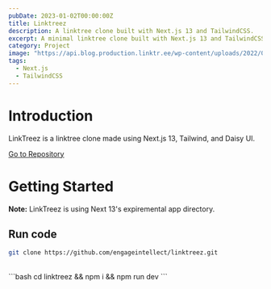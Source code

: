 ```yaml
---
pubDate: 2023-01-02T00:00:00Z
title: Linktreez
description: A linktree clone built with Next.js 13 and TailwindCSS.
excerpt: A minimal linktree clone built with Next.js 13 and TailwindCSS.
category: Project
image: "https://api.blog.production.linktr.ee/wp-content/uploads/2022/06/Avatar-Symbol-Canopy.png"
tags:
  - Next.js
  - TailwindCSS
---
```


# Introduction

LinkTreez is a linktree clone made using Next.js 13, Tailwind, and Daisy UI.

<a href="https://github.com/engageintellect/linktreez" target="_blank">Go to Repository</a>

# Getting Started

**Note:** LinkTreez is using Next 13's expiremental app directory.

## Run code

```bash
git clone https://github.com/engageintellect/linktreez.git
```

<br>
```bash
cd linktreez && npm i && npm run dev
```

